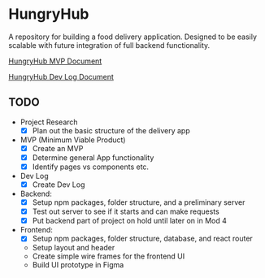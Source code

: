 # HungryHub
 A repository for building a food delivery application. Designed to be easily scalable with future integration of full backend functionality.

[HungryHub MVP Document](https://docs.google.com/document/d/1l8WN_G7odJ7Cz0RwbfGksOsmRmIIVcBCeYqAXfrIEE4/edit?usp=sharing)

[HungryHub Dev Log Document](https://docs.google.com/document/d/1x78Bqnjl75wOW6qZUPYPnH058esiiwvioqIgSxdzJww/edit?usp=sharing)

## TODO

- Project Research
    - [x] Plan out the basic structure of the delivery app

- MVP (Minimum Viable Product)
    - [x] Create an MVP
    - [x] Determine general App functionality
    - [x] Identify pages vs components etc.

- Dev Log
    - [x] Create Dev Log

- Backend:
    - [x] Setup npm packages, folder structure, and a preliminary server 
    - [x] Test out server to see if it starts and can make requests
    - [x] Put backend part of project on hold until later on in Mod 4

- Frontend: 
    - [x] Setup npm packages, folder structure, database, and react router
    - Setup layout and header
    - Create simple wire frames for the frontend UI 
    - Build UI prototype in Figma
